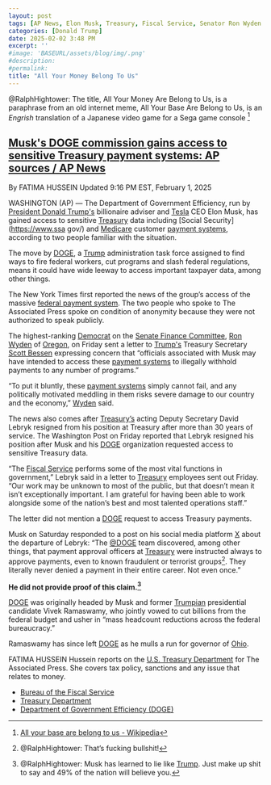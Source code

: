 ```yaml
---
layout: post
tags: [AP News, Elon Musk, Treasury, Fiscal Service, Senator Ron Wyden (D-OR), payment system, Social Security Administration (SSA), Centers for Medicare Medicaid (CMS), Department of Government Efficiency (DOGE), politics]
categories: [Donald Trump]
date: 2025-02-02 3:48 PM
excerpt: ''
#image: 'BASEURL/assets/blog/img/.png'
#description:
#permalink:
title: "All Your Money Belong To Us"
---
```



@RalphHightower: The title,  All Your Money Are Belong to Us, is a paraphrase from an old internet meme, All Your Base Are Belong to Us, is an *Engrish* translation of a Japanese video game for a Sega game console [^1]

[^1]: [All your base are belong to us - Wikipedia](https://en.wikipedia.org/wiki/All_your_base_are_belong_to_us)


## [Musk's DOGE commission gains access to sensitive Treasury payment systems: AP sources / AP News](https://apnews.com/article/donald-trump-elon-musk-doge-treasury-5e26cc80fcb766981cea56afd57ae759)

By FATIMA HUSSEIN
Updated 9:16 PM EST, February 1, 2025

WASHINGTON (AP) — The Department of Government Efficiency, run by [President Donald Trump's](https://www.whitehouse.gov/) billionaire adviser and [Tesla](https://www.tesla.com/) CEO Elon Musk, has gained access to sensitive [Treasury](https://www.treasury.gov/) data including [Social Security](https://www.ssa gov/) and [Medicare](https://www.cms.gov/) customer [payment systems](https://fiscal.treasury.gov/), according to two people familiar with the situation.

The move by [DOGE](https://doge.gov/), a [Trump](https://www.whitehouse.gov/) administration task force assigned to find ways to fire federal workers, cut programs and slash federal regulations, means it could have wide leeway to access important taxpayer data, among other things.

The New York Times first reported the news of the group’s access of the massive [federal payment system](https://fiscal.treasury.gov/). The two people who spoke to The Associated Press spoke on condition of anonymity because they were not authorized to speak publicly.

The highest-ranking [Democrat](https://www.democrats.org/) on the [Senate Finance Committee](https://www.finance.senate.gov/), [Ron Wyden](https://www.wyden.senate.gov/) of [Oregon](https://www.oregon.gov/), on Friday sent a letter to [Trump's](https://www.whitehouse.gov/) Treasury Secretary [Scott Bessen](https://home.treasury.gov/about/general-information/officials/scott-bessent) expressing concern that “officials associated with Musk may have intended to access these [payment systems](http://www.fiscal.treasury.gov/) to illegally withhold payments to any number of programs.”

“To put it bluntly, these [payment systems](http://www.fiscal.treasury.gov/) simply cannot fail, and any politically motivated meddling in them risks severe damage to our country and the economy,” [Wyden](https://www.wyden.senate.gov/) said.

The news also comes after [Treasury’s](https://www.tresuary.gov/) acting Deputy Secretary David Lebryk resigned from his position at Treasury after more than 30 years of service. The Washington Post on Friday reported that Lebryk resigned his position after Musk and his [DOGE](https://doge.gov/) organization requested access to sensitive Treasury data.


“The [Fiscal Service](http://www.fiscal.treasury.gov/) performs some of the most vital functions in government,” Lebryk said in a letter to [Treasury](https://www.tresuary.gov/) employees sent out Friday. “Our work may be unknown to most of the public, but that doesn’t mean it isn’t exceptionally important. I am grateful for having been able to work alongside some of the nation’s best and most talented operations staff.”

The letter did not mention a [DOGE](https://doge.gov/) request to access Treasury payments.

Musk on Saturday responded to a post on his social media platform [X](https://x.com/) about the departure of Lebryk: “The [@DOGE](https://doge.gov/) team discovered, among other things, that payment approval officers at [Treasury](https://www.tresuary.gov/) were instructed always to approve payments, even to known fraudulent or terrorist groups[^91]. They literally never denied a payment in their entire career. Not even once.”

**He did not provide proof of this claim.[^92]**

[^91]: @RalphHightower: That’s fucking bullshit! 
[^92]: @RalphHightower: Musk has learned to lie like [Trump](https://www.whitehouse.gov/). Just make up shit to say and 49% of the nation will believe you.

[DOGE](https://doge.gov/) was originally headed by Musk and former [Trumpian](https://www.gop.com/) presidential candidate Vivek Ramaswamy, who jointly vowed to cut billions from the federal budget and usher in “mass headcount reductions across the federal bureaucracy.”

Ramaswamy has since left [DOGE](https://doge.gov/) as he mulls a run for governor of [Ohio](https://www.ohio.gov/).

FATIMA HUSSEIN
Hussein reports on the [U.S. Treasury Department](https://www.treasury.gov/) for The Associated Press. She covers tax policy, sanctions and any issue that relates to money.

- [Bureau of the Fiscal Service](http://www.fiscal.treasury.gov/)
- [Treasury Department](https://www.tresuary.gov/)
- [Department of Government Efficiency (DOGE)](https://doge.com/)


